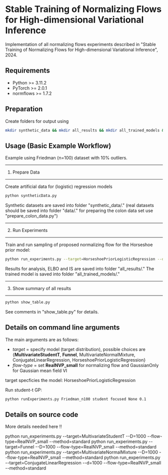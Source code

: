 
# Stable Training of Normalizing Flows for High-dimensional Variational Inference

Implementation of all normalizing flows experiments described in "Stable Training of Normalizing Flows for High-dimensional Variational Inference", 2024.


## Requirements

- Python >= 3.11.2
- PyTorch >= 2.0.1
- normflows >= 1.7.2

## Preparation

Create folders for output using
```bash
mkdir synthetic_data && mkdir all_results && mkdir all_trained_models && mkdir data && mkdir all_plots_final
```

## Usage (Basic Example Workflow)

Example using Friedman (n=100) dataset with 10% outliers.

-------------------------------------------
1. Prepare Data
-------------------------------------------
Create artificial data for (logistic) regression models
```bash
python syntheticData.py
```

Synthetic datasets are saved into folder "synthetic_data/."
(real datasets should be saved into folder "data/." for preparing the colon data set use "prepare_colon_data.py")

-------------------------------------------
2. Run Experiments
-------------------------------------------

Train and run sampling of proposed normalizing flow for the Horseshoe prior model:
```bash
python run_experiments.py --target=HorseshoePriorLogisticRegression --d=1000 --foldId=1 --flow-type=RealNVP_small --method=proposed_withStudentT
```

Results for analysis, ELBO and IS are saved into folder "all_results/."
The trained model is saved into folder "all_trained_models/."

-------------------------------------------
3. Show summary of all results
-------------------------------------------

```bash
python show_table.py
``` 

See comments in "show_table.py" for details.

## Details on command line arguments

The main arguments are as follows:
- *target* = specify model (target distribution), possible choices are {**MultivariateStudentT**, **Funnel**, MultivariateNormalMixture, ConjugateLinearRegression, HorseshoePriorLogisticRegression}
- *flow-type* = set **RealNVP_small** for normalizing flow and GaussianOnly for Gaussian mean field VI 

target specficies the model:
HorseshoePriorLogisticRegression 

Run student-t GP:
```bash
python runExperiments.py Friedman_n100 student focused None 0.1
``` 

## Details on source code

More details needed here !!

python run_experiments.py --target=MultivariateStudentT --D=1000 --flow-type=RealNVP_small --method=standard
python run_experiments.py --target=Funnel --D=1000 --flow-type=RealNVP_small --method=standard
python run_experiments.py --target=MultivariateNormalMixture --D=1000 --flow-type=RealNVP_small --method=standard
python run_experiments.py --target=ConjugateLinearRegression --d=1000 --flow-type=RealNVP_small --method=standard
